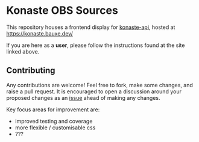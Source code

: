 # Konaste OBS Sources

This repository houses a frontend display for [konaste-api](https://github.com/konaste-tools/konaste-api), hosted at https://konaste.bauxe.dev/

If you are here as a **user**, please follow the instructions found at the site linked above.

## Contributing

Any contributions are welcome! Feel free to fork, make some changes, and raise a pull request. It is encouraged to open a discussion around
your proposed changes as an [issue](https://github.com/konaste-tools/konaste-obs-sources/issues) ahead of making any changes.

Key focus areas for improvement are:
- improved testing and coverage
- more flexible / customisable css
- ???